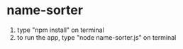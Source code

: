 # name-sorter

1. type "npm install" on terminal
2. to run the app, type "node name-sorter.js" on terminal